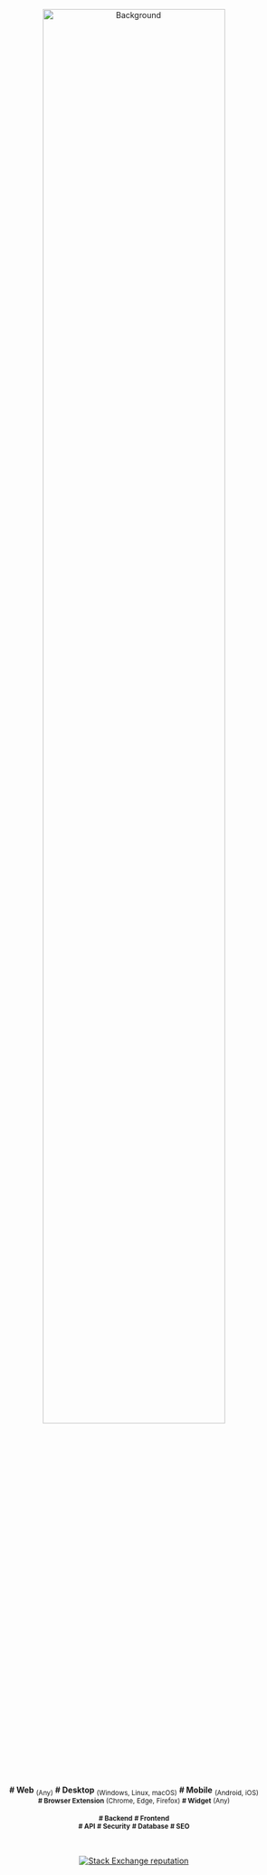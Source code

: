<p align="center">
  <!--<img style="width: 100%;" src="https://user-images.githubusercontent.com/67325669/163438572-2fb5be12-fb1e-406a-b7fb-925938e0c26b.png" alt="Background">-->
  <img style="width: 80%;" src="https://user-images.githubusercontent.com/67325669/202428984-e2ee50b9-68b8-46d3-b9cf-0217e2dacced.png" alt="Background">
</p>

<p align="center">
  <strong># Web</strong> <sub>(Any)</sub>
  <strong># Desktop</strong> <sub>(Windows, Linux, macOS)</sub>
  <strong># Mobile</strong> <sub>(Android, iOS)</sub>
  <br>
  <sub>
    <strong># Browser Extension</strong> (Chrome, Edge, Firefox)
    <strong># Widget</strong> (Any)
  </sub>
  <br><br>
  <sub>
    <strong># Backend</strong>
    <strong># Frontend</strong>
  </sub>
  <br>
  <sub>
    <strong># API</strong>
    <strong># Security</strong>
    <strong># Database</strong>
    <strong># SEO</strong>
  </sub>
</p>

<br>

<p align="center">
  <a href="https://stackoverflow.com/users/15167500/rozsazoltan"><img alt="Stack Exchange reputation" src="https://img.shields.io/stackexchange/stackoverflow/r/15167500?color=%23f48024&label=stackoverflow&logo=stackoverflow"></a>
</p>
